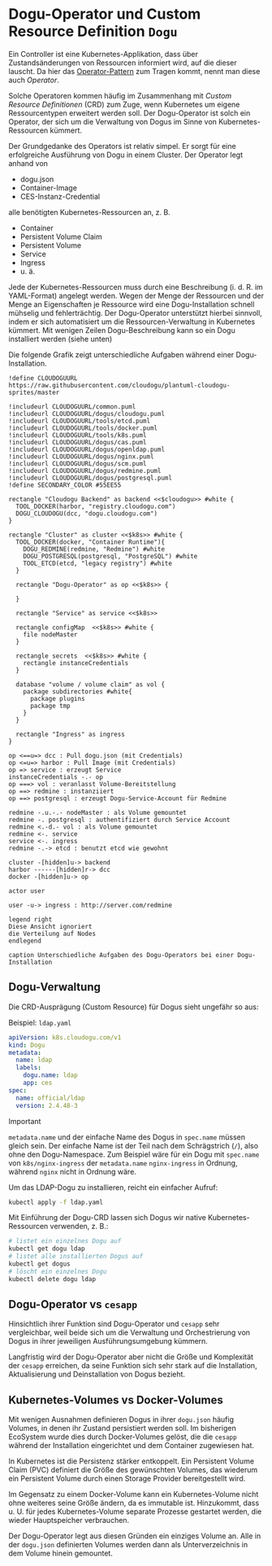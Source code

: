 # Dogu-Operator und Custom Resource Definition `Dogu`

Ein Controller ist eine Kubernetes-Applikation, dass über Zustandsänderungen von Ressourcen informiert wird, auf die dieser lauscht. Da hier das [Operator-Pattern](https://kubernetes.io/docs/concepts/extend-kubernetes/operator/) zum Tragen kommt, nennt man diese auch _Operator_. 

Solche Operatoren kommen häufig im Zusammenhang mit _Custom Resource Definitionen_ (CRD) zum Zuge, wenn Kubernetes um eigene Ressourcentypen erweitert werden soll. Der Dogu-Operator ist solch ein Operator, der sich um die Verwaltung von Dogus im Sinne von Kubernetes-Ressourcen kümmert.

Der Grundgedanke des Operators ist relativ simpel. Er sorgt für eine erfolgreiche Ausführung von Dogu in einem Cluster. Der Operator legt anhand von
- dogu.json
- Container-Image
- CES-Instanz-Credential

alle benötigten Kubernetes-Ressourcen an, z. B.
  - Container
  - Persistent Volume Claim
  - Persistent Volume
  - Service
  - Ingress
  - u. ä.
 
Jede der Kubernetes-Ressourcen muss durch eine Beschreibung (i. d. R. im YAML-Format) angelegt werden. Wegen der Menge der Ressourcen und der Menge an Eigenschaften je Ressource wird eine Dogu-Installation schnell mühselig und fehlerträchtig. Der Dogu-Operator unterstützt hierbei sinnvoll, indem er sich automatisiert um die Ressourcen-Verwaltung in Kubernetes kümmert. Mit wenigen Zeilen Dogu-Beschreibung kann so ein Dogu installiert werden (siehe unten)

Die folgende Grafik zeigt unterschiedliche Aufgaben während einer Dogu-Installation.

```uml
!define CLOUDOGUURL https://raw.githubusercontent.com/cloudogu/plantuml-cloudogu-sprites/master

!includeurl CLOUDOGUURL/common.puml
!includeurl CLOUDOGUURL/dogus/cloudogu.puml
!includeurl CLOUDOGUURL/tools/etcd.puml
!includeurl CLOUDOGUURL/tools/docker.puml
!includeurl CLOUDOGUURL/tools/k8s.puml
!includeurl CLOUDOGUURL/dogus/cas.puml
!includeurl CLOUDOGUURL/dogus/openldap.puml
!includeurl CLOUDOGUURL/dogus/nginx.puml
!includeurl CLOUDOGUURL/dogus/scm.puml
!includeurl CLOUDOGUURL/dogus/redmine.puml
!includeurl CLOUDOGUURL/dogus/postgresql.puml
!define SECONDARY_COLOR #55EE55

rectangle "Cloudogu Backend" as backend <<$cloudogu>> #white {
  TOOL_DOCKER(harbor, "registry.cloudogu.com")
  DOGU_CLOUDOGU(dcc, "dogu.cloudogu.com")
}

rectangle "Cluster" as cluster <<$k8s>> #white {
  TOOL_DOCKER(docker, "Container Runtime"){
    DOGU_REDMINE(redmine, "Redmine") #white
    DOGU_POSTGRESQL(postgresql, "PostgreSQL") #white
    TOOL_ETCD(etcd, "legacy registry") #white
  }

  rectangle "Dogu-Operator" as op <<$k8s>> {
    
  }

  rectangle "Service" as service <<$k8s>>

  rectangle configMap  <<$k8s>> #white {
    file nodeMaster
  }

  rectangle secrets  <<$k8s>> #white {
    rectangle instanceCredentials
  }

  database "volume / volume claim" as vol {
    package subdirectories #white{
      package plugins
      package tmp
    }
  }

  rectangle "Ingress" as ingress
}

op <==u=> dcc : Pull dogu.json (mit Credentials)
op <=u=> harbor : Pull Image (mit Credentials)
op => service : erzeugt Service
instanceCredentials -.- op
op ===> vol : veranlasst Volume-Bereitstellung
op ==> redmine : instanziiert
op ==> postgresql : erzeugt Dogu-Service-Account für Redmine

redmine -.u.-.- nodeMaster : als Volume gemountet
redmine -. postgresql : authentifiziert durch Service Account
redmine <.-d.- vol : als Volume gemountet
redmine <-. service
service <-. ingress
redmine -.-> etcd : benutzt etcd wie gewohnt

cluster -[hidden]u-> backend
harbor ------[hidden]r-> dcc
docker -[hidden]u-> op

actor user

user -u-> ingress : http://server.com/redmine

legend right
Diese Ansicht ignoriert
die Verteilung auf Nodes
endlegend

caption Unterschiedliche Aufgaben des Dogu-Operators bei einer Dogu-Installation
```

## Dogu-Verwaltung

Die CRD-Ausprägung (Custom Resource) für Dogus sieht ungefähr so aus:

Beispiel: `ldap.yaml`

```yaml
apiVersion: k8s.cloudogu.com/v1
kind: Dogu
metadata:
  name: ldap
  labels:
    dogu.name: ldap
    app: ces
spec:
  name: official/ldap
  version: 2.4.48-3
```

> [!IMPORTANT]
> `metadata.name` und der einfache Name des Dogus in `spec.name` müssen gleich sein.
> Der einfache Name ist der Teil nach dem Schrägstrich (`/`), also ohne den Dogu-Namespace.
> Zum Beispiel wäre für ein Dogu mit `spec.name` von `k8s/nginx-ingress` der `metadata.name` `nginx-ingress` in Ordnung, während `nginx` nicht in Ordnung wäre.

Um das LDAP-Dogu zu installieren, reicht ein einfacher Aufruf:

```bash
kubectl apply -f ldap.yaml
```

Mit Einführung der Dogu-CRD lassen sich Dogus wir native Kubernetes-Ressourcen verwenden, z. B.:

```bash
# listet ein einzelnes Dogu auf
kubectl get dogu ldap
# listet alle installierten Dogus auf
kubectl get dogus
# löscht ein einzelnes Dogu
kubectl delete dogu ldap
```

## Dogu-Operator vs `cesapp`

Hinsichtlich ihrer Funktion sind Dogu-Operator und `cesapp` sehr vergleichbar, weil beide sich um die Verwaltung und Orchestrierung von Dogus in ihrer jeweiligen Ausführungsumgebung kümmern.

Langfristig wird der Dogu-Operator aber nicht die Größe und Komplexität der `cesapp` erreichen, da seine Funktion sich sehr stark auf die Installation, Aktualisierung und Deinstallation von Dogus bezieht.

## Kubernetes-Volumes vs Docker-Volumes

Mit wenigen Ausnahmen definieren Dogus in ihrer `dogu.json` häufig Volumes, in denen ihr Zustand persistiert werden soll. Im bisherigen EcoSystem wurde dies durch Docker-Volumes gelöst, die die `cesapp` während der Installation eingerichtet und dem Container zugewiesen hat.

In Kubernetes ist die Persistenz stärker entkoppelt. Ein Persistent Volume Claim (PVC) definiert die Größe des gewünschten Volumes, das wiederum ein Persistent Volume durch einen Storage Provider bereitgestellt wird.

Im Gegensatz zu einem Docker-Volume kann ein Kubernetes-Volume nicht ohne weiteres seine Größe ändern, da es immutable ist. Hinzukommt, dass u. U. für jedes Kubernetes-Volume separate Prozesse gestartet werden, die wieder Hauptspeicher verbrauchen.

Der Dogu-Operator legt aus diesen Gründen ein einziges Volume an. Alle in der `dogu.json` definierten Volumes werden dann als Unterverzeichnis in dem Volume hinein gemountet.

